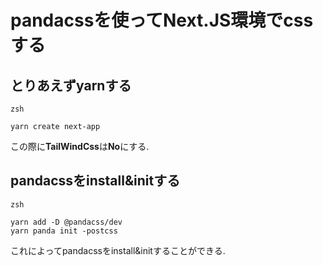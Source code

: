 # pandacssを使ってNext.JS環境でcssする
## とりあえずyarnする
`zsh`
```
yarn create next-app
```
この際に**TailWindCss**は**No**にする.

## pandacssをinstall&initする
`zsh`
```
yarn add -D @pandacss/dev
yarn panda init -postcss
```
これによってpandacssをinstall&initすることができる.